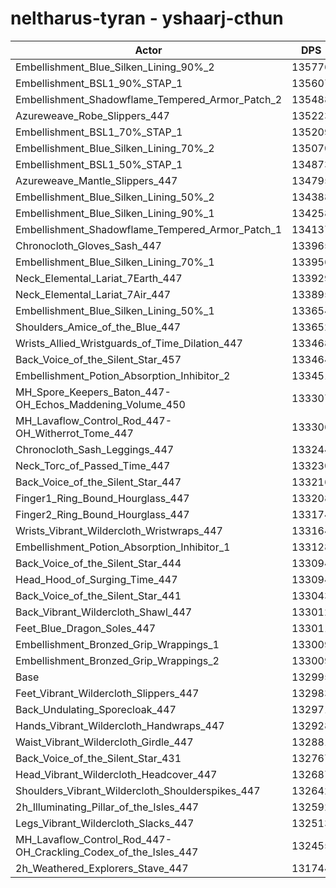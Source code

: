 # neltharus-tyran - yshaarj-cthun
| Actor | DPS | Increase |
|---|:---:|:---:|
|Embellishment_Blue_Silken_Lining_90%_2|135776|2.09%|
|Embellishment_BSL1_90%_STAP_1|135607|1.96%|
|Embellishment_Shadowflame_Tempered_Armor_Patch_2|135488|1.87%|
|Azureweave_Robe_Slippers_447|135223|1.68%|
|Embellishment_BSL1_70%_STAP_1|135209|1.66%|
|Embellishment_Blue_Silken_Lining_70%_2|135070|1.56%|
|Embellishment_BSL1_50%_STAP_1|134873|1.41%|
|Azureweave_Mantle_Slippers_447|134795|1.35%|
|Embellishment_Blue_Silken_Lining_50%_2|134388|1.05%|
|Embellishment_Blue_Silken_Lining_90%_1|134258|0.95%|
|Embellishment_Shadowflame_Tempered_Armor_Patch_1|134137|0.86%|
|Chronocloth_Gloves_Sash_447|133965|0.73%|
|Embellishment_Blue_Silken_Lining_70%_1|133956|0.72%|
|Neck_Elemental_Lariat_7Earth_447|133929|0.70%|
|Neck_Elemental_Lariat_7Air_447|133895|0.68%|
|Embellishment_Blue_Silken_Lining_50%_1|133654|0.50%|
|Shoulders_Amice_of_the_Blue_447|133652|0.49%|
|Wrists_Allied_Wristguards_of_Time_Dilation_447|133468|0.36%|
|Back_Voice_of_the_Silent_Star_457|133464|0.35%|
|Embellishment_Potion_Absorption_Inhibitor_2|133451|0.34%|
|MH_Spore_Keepers_Baton_447-OH_Echos_Maddening_Volume_450|133307|0.23%|
|MH_Lavaflow_Control_Rod_447-OH_Witherrot_Tome_447|133306|0.23%|
|Chronocloth_Sash_Leggings_447|133244|0.19%|
|Neck_Torc_of_Passed_Time_447|133230|0.18%|
|Back_Voice_of_the_Silent_Star_447|133216|0.17%|
|Finger1_Ring_Bound_Hourglass_447|133208|0.16%|
|Finger2_Ring_Bound_Hourglass_447|133174|0.13%|
|Wrists_Vibrant_Wildercloth_Wristwraps_447|133164|0.13%|
|Embellishment_Potion_Absorption_Inhibitor_1|133128|0.10%|
|Back_Voice_of_the_Silent_Star_444|133094|0.07%|
|Head_Hood_of_Surging_Time_447|133094|0.07%|
|Back_Voice_of_the_Silent_Star_441|133043|0.04%|
|Back_Vibrant_Wildercloth_Shawl_447|133012|0.01%|
|Feet_Blue_Dragon_Soles_447|133011|0.01%|
|Embellishment_Bronzed_Grip_Wrappings_1|133009|0.01%|
|Embellishment_Bronzed_Grip_Wrappings_2|133009|0.01%|
|Base|132995|0.00%|
|Feet_Vibrant_Wildercloth_Slippers_447|132983|-0.01%|
|Back_Undulating_Sporecloak_447|132971|-0.02%|
|Hands_Vibrant_Wildercloth_Handwraps_447|132928|-0.05%|
|Waist_Vibrant_Wildercloth_Girdle_447|132881|-0.09%|
|Back_Voice_of_the_Silent_Star_431|132767|-0.17%|
|Head_Vibrant_Wildercloth_Headcover_447|132687|-0.23%|
|Shoulders_Vibrant_Wildercloth_Shoulderspikes_447|132642|-0.27%|
|2h_Illuminating_Pillar_of_the_Isles_447|132592|-0.30%|
|Legs_Vibrant_Wildercloth_Slacks_447|132513|-0.36%|
|MH_Lavaflow_Control_Rod_447-OH_Crackling_Codex_of_the_Isles_447|132455|-0.41%|
|2h_Weathered_Explorers_Stave_447|131744|-0.94%|
